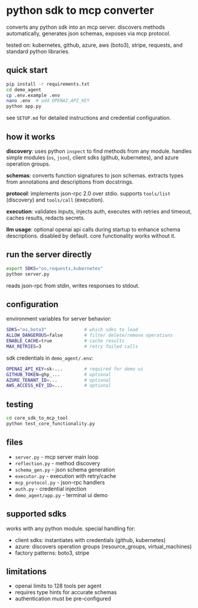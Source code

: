 # python sdk to mcp converter

converts any python sdk into an mcp server. discovers methods automatically, generates json schemas, exposes via mcp protocol.

tested on: kubernetes, github, azure, aws (boto3), stripe, requests, and standard python libraries.

## quick start

```bash
pip install -r requirements.txt
cd demo_agent
cp .env.example .env
nano .env  # add OPENAI_API_KEY
python app.py
```

see `SETUP.md` for detailed instructions and credential configuration.

## how it works

**discovery**: uses python `inspect` to find methods from any module. handles simple modules (`os`, `json`), client sdks (github, kubernetes), and azure operation groups.

**schemas**: converts function signatures to json schemas. extracts types from annotations and descriptions from docstrings.

**protocol**: implements json-rpc 2.0 over stdio. supports `tools/list` (discovery) and `tools/call` (execution).

**execution**: validates inputs, injects auth, executes with retries and timeout, caches results, redacts secrets.

**llm usage**: optional openai api calls during startup to enhance schema descriptions. disabled by default. core functionality works without it.

## run the server directly

```bash
export SDKS="os,requests,kubernetes"
python server.py
```

reads json-rpc from stdin, writes responses to stdout.

## configuration

environment variables for server behavior:

```bash
SDKS="os,boto3"              # which sdks to load
ALLOW_DANGEROUS=false        # filter delete/remove operations
ENABLE_CACHE=true            # cache results
MAX_RETRIES=3                # retry failed calls
```

sdk credentials in `demo_agent/.env`:

```bash
OPENAI_API_KEY=sk-...        # required for demo ui
GITHUB_TOKEN=ghp_...         # optional
AZURE_TENANT_ID=...          # optional
AWS_ACCESS_KEY_ID=...        # optional
```

## testing

```bash
cd core_sdk_to_mcp_tool
python test_core_functionality.py
```

## files

- `server.py` - mcp server main loop
- `reflection.py` - method discovery
- `schema_gen.py` - json schema generation
- `executor.py` - execution with retry/cache
- `mcp_protocol.py` - json-rpc handlers
- `auth.py` - credential injection
- `demo_agent/app.py` - terminal ui demo

## supported sdks

works with any python module. special handling for:
- client sdks: instantiates with credentials (github, kubernetes)
- azure: discovers operation groups (resource_groups, virtual_machines)
- factory patterns: boto3, stripe

## limitations

- openai limits to 128 tools per agent
- requires type hints for accurate schemas
- authentication must be pre-configured
